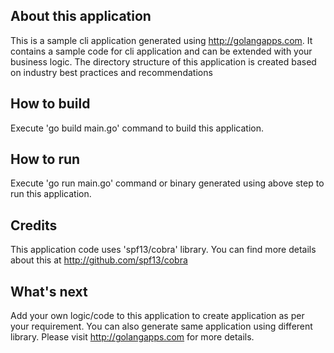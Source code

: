 
## About this application
This is a sample cli application generated using http://golangapps.com.  It contains a sample code for cli application and can be extended with your business logic. The directory structure of this application is created based on industry best practices and recommendations

## How to build
Execute 'go build main.go' command to build this application.

## How to run
Execute 'go run main.go' command or binary generated using above step to run this application.

## Credits
This application code uses 'spf13/cobra' library. You can find more details about this at http://github.com/spf13/cobra

## What's next
Add your own logic/code to this application to create application as per your requirement. You can also generate same application using different library. Please visit http://golangapps.com for more details.
 









